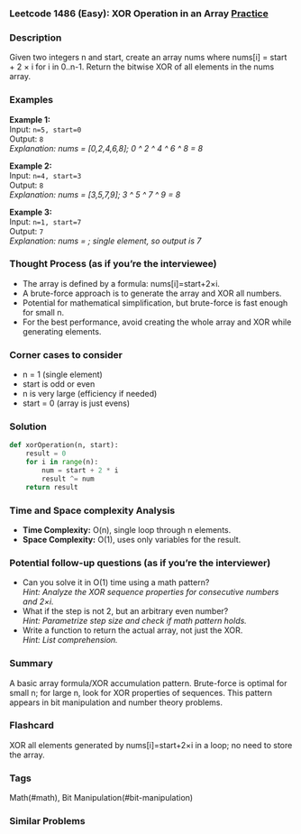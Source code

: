 ### Leetcode 1486 (Easy): XOR Operation in an Array [Practice](https://leetcode.com/problems/xor-operation-in-an-array)

### Description  
Given two integers n and start, create an array nums where nums[i] = start + 2 × i for i in 0..n-1. Return the bitwise XOR of all elements in the nums array.

### Examples  

**Example 1:**  
Input: `n=5, start=0`  
Output: `8`  
*Explanation: nums = [0,2,4,6,8]; 0 ^ 2 ^ 4 ^ 6 ^ 8 = 8*

**Example 2:**  
Input: `n=4, start=3`  
Output: `8`  
*Explanation: nums = [3,5,7,9]; 3 ^ 5 ^ 7 ^ 9 = 8*

**Example 3:**  
Input: `n=1, start=7`  
Output: `7`  
*Explanation: nums = ; single element, so output is 7*

### Thought Process (as if you’re the interviewee)  
- The array is defined by a formula: nums[i]=start+2×i.
- A brute-force approach is to generate the array and XOR all numbers.
- Potential for mathematical simplification, but brute-force is fast enough for small n.
- For the best performance, avoid creating the whole array and XOR while generating elements.

### Corner cases to consider  
- n = 1 (single element)
- start is odd or even
- n is very large (efficiency if needed)
- start = 0 (array is just evens)

### Solution

```python
def xorOperation(n, start):
    result = 0
    for i in range(n):
        num = start + 2 * i
        result ^= num
    return result
```

### Time and Space complexity Analysis  

- **Time Complexity:** O(n), single loop through n elements.
- **Space Complexity:** O(1), uses only variables for the result.

### Potential follow-up questions (as if you’re the interviewer)  

- Can you solve it in O(1) time using a math pattern?  
  *Hint: Analyze the XOR sequence properties for consecutive numbers and 2×i.*
- What if the step is not 2, but an arbitrary even number?  
  *Hint: Parametrize step size and check if math pattern holds.*
- Write a function to return the actual array, not just the XOR.  
  *Hint: List comprehension.*

### Summary
A basic array formula/XOR accumulation pattern. Brute-force is optimal for small n; for large n, look for XOR properties of sequences. This pattern appears in bit manipulation and number theory problems.


### Flashcard
XOR all elements generated by nums[i]=start+2×i in a loop; no need to store the array.

### Tags
Math(#math), Bit Manipulation(#bit-manipulation)

### Similar Problems
